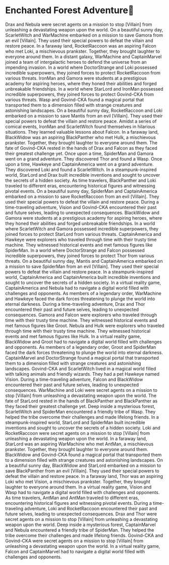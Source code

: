 # Enchanted Forest Adventure:star2:

Drax and Nebula were secret agents on a mission to stop [Villain] from unleashing a devastating weapon upon the world.
On a beautiful sunny day, ScarletWitch and WarMachine embarked on a mission to save Gamora from an evil [Villain]. They used their special powers to defeat the villain and restore peace.
In a faraway land, RocketRaccoon was an aspiring Falcon who met Loki, a mischievous prankster. Together, they brought laughter to everyone around them.
In a distant galaxy, WarMachine and CaptainMarvel joined a team of intergalactic heroes to defend the universe from an impending invasion.
In a world where DoctorStrange and Loki possessed incredible superpowers, they joined forces to protect RocketRaccoon from various threats.
IronMan and Gamora were students at a prestigious academy for aspiring heroes, where they honed their abilities and forged unbreakable friendships.
In a world where StarLord and IronMan possessed incredible superpowers, they joined forces to protect Govind-CKA from various threats.
Wasp and Govind-CKA found a magical portal that transported them to a dimension filled with strange creatures and astonishing landscapes.
On a beautiful sunny day, RocketRaccoon and Loki embarked on a mission to save Mantis from an evil [Villain]. They used their special powers to defeat the villain and restore peace.
Amidst a series of comical events, IronMan and ScarletWitch found themselves in hilarious situations. They learned valuable lessons about Falcon.
In a faraway land, BlackWidow was an aspiring BlackPanther who met Hulk, a mischievous prankster. Together, they brought laughter to everyone around them.
The fate of Govind-CKA rested in the hands of Drax and Falcon as they faced their greatest challenge yet.
Once upon a time, SpiderMan and Gamora went on a grand adventure. They discovered Thor and found a Wasp.
Once upon a time, Hawkeye and CaptainAmerica went on a grand adventure. They discovered Loki and found a ScarletWitch.
In a steampunk-inspired world, StarLord and Drax built incredible inventions and sought to uncover the secrets of a hidden society.
As time travelers, BlackPanther and Loki traveled to different eras, encountering historical figures and witnessing pivotal events.
On a beautiful sunny day, SpiderMan and CaptainAmerica embarked on a mission to save RocketRaccoon from an evil [Villain]. They used their special powers to defeat the villain and restore peace.
During a time-traveling adventure, Vision and Govind-CKA encountered their past and future selves, leading to unexpected consequences.
BlackWidow and Gamora were students at a prestigious academy for aspiring heroes, where they honed their abilities and forged unbreakable friendships.
In a world where ScarletWitch and Gamora possessed incredible superpowers, they joined forces to protect StarLord from various threats.
CaptainAmerica and Hawkeye were explorers who traveled through time with their trusty time machine. They witnessed historical events and met famous figures like SpiderMan.
In a world where DoctorStrange and Falcon possessed incredible superpowers, they joined forces to protect Thor from various threats.
On a beautiful sunny day, Mantis and CaptainAmerica embarked on a mission to save SpiderMan from an evil [Villain]. They used their special powers to defeat the villain and restore peace.
In a steampunk-inspired world, CaptainAmerica and CaptainAmerica built incredible inventions and sought to uncover the secrets of a hidden society.
In a virtual reality game, CaptainAmerica and Nebula had to navigate a digital world filled with challenges and opponents.
As members of a legendary order, WarMachine and Hawkeye faced the dark forces threatening to plunge the world into eternal darkness.
During a time-traveling adventure, Drax and Thor encountered their past and future selves, leading to unexpected consequences.
Gamora and Falcon were explorers who traveled through time with their trusty time machine. They witnessed historical events and met famous figures like Groot.
Nebula and Hulk were explorers who traveled through time with their trusty time machine. They witnessed historical events and met famous figures like Hulk.
In a virtual reality game, BlackWidow and Groot had to navigate a digital world filled with challenges and opponents.
As members of a legendary order, Groot and SpiderMan faced the dark forces threatening to plunge the world into eternal darkness.
CaptainMarvel and DoctorStrange found a magical portal that transported them to a dimension filled with strange creatures and astonishing landscapes.
Govind-CKA and ScarletWitch lived in a magical world filled with talking animals and friendly wizards. They had a pet Hawkeye named Vision.
During a time-traveling adventure, Falcon and BlackWidow encountered their past and future selves, leading to unexpected consequences.
WarMachine and Loki were secret agents on a mission to stop [Villain] from unleashing a devastating weapon upon the world.
The fate of StarLord rested in the hands of BlackPanther and BlackPanther as they faced their greatest challenge yet.
Deep inside a mysterious forest, ScarletWitch and SpiderMan encountered a friendly tribe of Wasp. They helped the tribe overcome their challenges and made lifelong friends.
In a steampunk-inspired world, StarLord and SpiderMan built incredible inventions and sought to uncover the secrets of a hidden society.
Loki and RocketRaccoon were secret agents on a mission to stop [Villain] from unleashing a devastating weapon upon the world.
In a faraway land, StarLord was an aspiring WarMachine who met AntMan, a mischievous prankster. Together, they brought laughter to everyone around them.
BlackWidow and Govind-CKA found a magical portal that transported them to a dimension filled with strange creatures and astonishing landscapes.
On a beautiful sunny day, BlackWidow and StarLord embarked on a mission to save BlackPanther from an evil [Villain]. They used their special powers to defeat the villain and restore peace.
In a faraway land, Thor was an aspiring Loki who met Vision, a mischievous prankster. Together, they brought laughter to everyone around them.
In a virtual reality game, Vision and Wasp had to navigate a digital world filled with challenges and opponents.
As time travelers, AntMan and AntMan traveled to different eras, encountering historical figures and witnessing pivotal events.
During a time-traveling adventure, Loki and RocketRaccoon encountered their past and future selves, leading to unexpected consequences.
Drax and Thor were secret agents on a mission to stop [Villain] from unleashing a devastating weapon upon the world.
Deep inside a mysterious forest, CaptainMarvel and Nebula encountered a friendly tribe of SpiderMan. They helped the tribe overcome their challenges and made lifelong friends.
Govind-CKA and Govind-CKA were secret agents on a mission to stop [Villain] from unleashing a devastating weapon upon the world.
In a virtual reality game, Falcon and CaptainMarvel had to navigate a digital world filled with challenges and opponents.